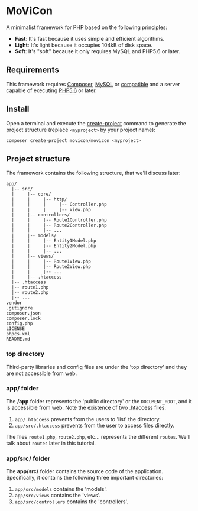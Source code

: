 # MoViCon

A minimalist framework for PHP based on the following principles:

  * **Fast**: It's fast because it uses simple and efficient algorithms.
  * **Light**: It's light because it occupies 104kB of disk space.
  * **Soft**: It's "soft" because it only requires MySQL and PHP5.6 or later.

## Requirements

This framework requires [Composer](https://getcomposer.org/), [MySQL](https://www.mysql.com/) or [compatible](https://mariadb.org/) and a server capable of executing [PHP5.6](http://php.net/downloads.php) or later.

## Install

Open a terminal and execute the [create-project](https://getcomposer.org/doc/03-cli.md#create-project) command to generate the project structure (replace `<myproject>` by your project name):
```bash
composer create-project movicon/movicon <myproject>
```

## Project structure

The framework contains the following structure, that we'll discuss later:

```text
app/
  |-- src/
  |     |-- core/
  |     |     |-- http/
  |     |     |     |-- Controller.php
  |     |     |     |-- View.php
  |     |-- controllers/
  |     |     |-- Route1Controller.php
  |     |     |-- Route2Controller.php
  |     |     |-- ...
  |     |-- models/
  |     |     |-- Entity1Model.php
  |     |     |-- Entity2Model.php
  |     |     |-- ...
  |     |-- views/
  |     |     |-- Route1View.php
  |     |     |-- Route2View.php
  |     |     |-- ...
  |     |-- .htaccess
  |-- .htaccess
  |-- route1.php
  |-- route2.php
  |-- ...
vendor
.gitignore
composer.json
composer.lock
config.php
LICENSE
phpcs.xml
README.md
```

### top directory

Third-party libraries and config files are under the 'top directory' and they are not accessible from web.

### app/ folder

The **/app** folder represents the 'public directory' or the `DOCUMENT_ROOT`, and it is accessible from web. Note the existence of two .htaccess files:

   1. `app/.htaccess` prevents from the users to 'list' the directory.
   2. `app/src/.htaccess` prevents from the user to access files directly.
   
The files `route1.php`, `route2.php`, etc... represents the different `routes`. We'll talk about `routes` later in this tutorial.

### app/src/ folder

The **app/src/** folder contains the source code of the application. Specifically, it contains the following three important directories:

  1. `app/src/models` contains the 'models'.
  2. `app/src/views` contains the 'views'.
  3. `app/src/controllers` contains the 'controllers'.

